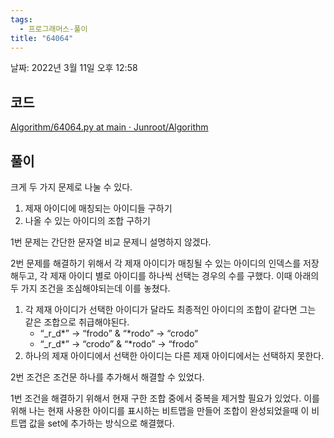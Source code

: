 ```yaml
---
tags:
  - 프로그래머스-풀이
title: "64064"
---
```


날짜: 2022년 3월 11일 오후 12:58

## 코드

[Algorithm/64064.py at main · Junroot/Algorithm](https://github.com/Junroot/Algorithm/blob/main/programmers/64064.py)

## 풀이

크게 두 가지 문제로 나눌 수 있다.

1. 제재 아이디에 매칭되는 아이디들 구하기
2. 나올 수 있는 아이디의 조합 구하기

1번 문제는 간단한 문자열 비교 문제니 설명하지 않겠다.

2번 문제를 해결하기 위해서 각 제재 아이디가 매칭될 수 있는 아이디의 인덱스를 저장해두고, 각 제재 아이디 별로 아이디를 하나씩 선택는 경우의 수를 구했다. 이때 아래의 두 가지 조건을 조심해야되는데 이를 놓쳤다.

1. 각 제재 아이디가 선택한 아이디가 달라도 최종적인 아이디의 조합이 같다면 그는 같은 조합으로 취급해야된다.
   * “_r_d\*” → “frodo” & “\*rodo” → “crodo”
   * “_r_d\*” → “crodo” & “\*rodo” → “frodo”
2. 하나의 제재 아이디에서 선택한 아이디는 다른 제재 아이디에서는 선택하지 못한다.

2번 조건은 조건문 하나를 추가해서 해결할 수 있었다.

1번 조건을 해결하기 위해서 현재 구한 조합 중에서 중복을 제거할 필요가 있었다. 이를 위해 나는 현재 사용한 아이디를 표시하는 비트맵을 만들어 조합이 완성되었을때 이 비트맵 값을 set에 추가하는 방식으로 해결했다.
